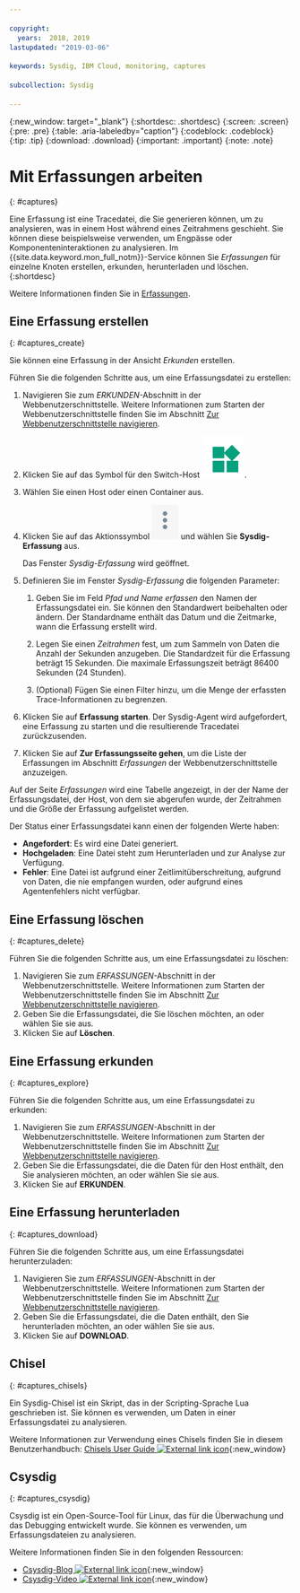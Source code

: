 ```yaml
---

copyright:
  years:  2018, 2019
lastupdated: "2019-03-06"

keywords: Sysdig, IBM Cloud, monitoring, captures

subcollection: Sysdig

---
```


{:new_window: target="_blank"}
{:shortdesc: .shortdesc}
{:screen: .screen}
{:pre: .pre}
{:table: .aria-labeledby="caption"}
{:codeblock: .codeblock}
{:tip: .tip}
{:download: .download}
{:important: .important}
{:note: .note}

# Mit Erfassungen arbeiten
{: #captures}

Eine Erfassung ist eine Tracedatei, die Sie generieren können, um zu analysieren, was in einem Host während eines Zeitrahmens geschieht. Sie können diese beispielsweise verwenden, um Engpässe oder Komponenteninteraktionen zu analysieren. Im {{site.data.keyword.mon_full_notm}}-Service können Sie *Erfassungen* für einzelne Knoten erstellen, erkunden, herunterladen und löschen. 
{:shortdesc}

Weitere Informationen finden Sie in [Erfassungen](/docs/services/Monitoring-with-Sysdig?topic=Sysdig-captures#captures).


## Eine Erfassung erstellen
{: #captures_create}

Sie können eine Erfassung in der Ansicht *Erkunden* erstellen.

Führen Sie die folgenden Schritte aus, um eine Erfassungsdatei zu erstellen:

1. Navigieren Sie zum *ERKUNDEN*-Abschnitt in der Webbenutzerschnittstelle. Weitere Informationen zum Starten der Webbenutzerschnittstelle finden Sie im Abschnitt [Zur Webbenutzerschnittstelle navigieren](/docs/services/Monitoring-with-Sysdig?topic=Sysdig-launch#launch).

2. Klicken Sie auf das Symbol für den Switch-Host ![Symbol für den Switch-Host](images/switch_hosts.png).

3. Wählen Sie einen Host oder einen Container aus.

4. Klicken Sie auf das Aktionssymbol ![Drei-Punkte-Symbol](images/actions.png) und wählen Sie **Sysdig-Erfassung** aus.

    Das Fenster *Sysdig-Erfassung* wird geöffnet.

5. Definieren Sie im Fenster *Sysdig-Erfassung* die folgenden Parameter:

    1. Geben Sie im Feld *Pfad und Name erfassen* den Namen der Erfassungsdatei ein. Sie können den Standardwert beibehalten oder ändern. Der Standardname enthält das Datum und die Zeitmarke, wann die Erfassung erstellt wird. 

    2. Legen Sie einen *Zeitrahmen* fest, um zum Sammeln von Daten die Anzahl der Sekunden anzugeben. Die Standardzeit für die Erfassung beträgt 15 Sekunden. Die maximale Erfassungszeit beträgt 86400 Sekunden (24 Stunden). 

    3. (Optional) Fügen Sie einen Filter hinzu, um die Menge der erfassten Trace-Informationen zu begrenzen. 

6. Klicken Sie auf **Erfassung starten**. Der Sysdig-Agent wird aufgefordert, eine Erfassung zu starten und die resultierende Tracedatei zurückzusenden. 

7. Klicken Sie auf **Zur Erfassungsseite gehen**, um die Liste der Erfassungen im Abschnitt *Erfassungen* der Webbenutzerschnittstelle anzuzeigen. 

Auf der Seite *Erfassungen* wird eine Tabelle angezeigt, in der der Name der Erfassungsdatei, der Host, von dem sie abgerufen wurde, der Zeitrahmen und die Größe der Erfassung aufgelistet werden. 

Der Status einer Erfassungsdatei kann einen der folgenden Werte haben:
* **Angefordert**: Es wird eine Datei generiert.
* **Hochgeladen**: Eine Datei steht zum Herunterladen und zur Analyse zur Verfügung.
* **Fehler**: Eine Datei ist aufgrund einer Zeitlimitüberschreitung, aufgrund von Daten, die nie empfangen wurden, oder aufgrund eines Agentenfehlers nicht verfügbar.



## Eine Erfassung löschen
{: #captures_delete}

Führen Sie die folgenden Schritte aus, um eine Erfassungsdatei zu löschen:

1. Navigieren Sie zum *ERFASSUNGEN*-Abschnitt in der Webbenutzerschnittstelle. Weitere Informationen zum Starten der Webbenutzerschnittstelle finden Sie im Abschnitt [Zur Webbenutzerschnittstelle navigieren](/docs/services/Monitoring-with-Sysdig?topic=Sysdig-launch#launch).
2. Geben Sie die Erfassungsdatei, die Sie löschen möchten, an oder wählen Sie sie aus.
3. Klicken Sie auf **Löschen**.



## Eine Erfassung erkunden
{: #captures_explore}

Führen Sie die folgenden Schritte aus, um eine Erfassungsdatei zu erkunden:

1. Navigieren Sie zum *ERFASSUNGEN*-Abschnitt in der Webbenutzerschnittstelle. Weitere Informationen zum Starten der Webbenutzerschnittstelle finden Sie im Abschnitt [Zur Webbenutzerschnittstelle navigieren](/docs/services/Monitoring-with-Sysdig?topic=Sysdig-launch#launch).
2. Geben Sie die Erfassungsdatei, die die Daten für den Host enthält, den Sie analysieren möchten, an oder wählen Sie sie aus.
3. Klicken Sie auf **ERKUNDEN**.



## Eine Erfassung herunterladen
{: #captures_download}

Führen Sie die folgenden Schritte aus, um eine Erfassungsdatei herunterzuladen:

1. Navigieren Sie zum *ERFASSUNGEN*-Abschnitt in der Webbenutzerschnittstelle. Weitere Informationen zum Starten der Webbenutzerschnittstelle finden Sie im Abschnitt [Zur Webbenutzerschnittstelle navigieren](/docs/services/Monitoring-with-Sysdig?topic=Sysdig-launch#launch).
2. Geben Sie die Erfassungsdatei, die die Daten enthält, den Sie herunterladen möchten, an oder wählen Sie sie aus.
3. Klicken Sie auf **DOWNLOAD**.


## Chisel
{: #captures_chisels}

Ein Sysdig-Chisel ist ein Skript, das in der Scripting-Sprache Lua geschrieben ist. Sie können es verwenden, um Daten in einer Erfassungsdatei zu analysieren. 

Weitere Informationen zur Verwendung eines Chisels finden Sie in diesem Benutzerhandbuch: [Chisels User Guide ![External link icon](../../icons/launch-glyph.svg "External link icon")](https://github.com/draios/sysdig/wiki/Chisels-User-Guide){:new_window}



## Csysdig
{: #captures_csysdig}

Csysdig ist ein Open-Source-Tool für Linux, das für die Überwachung und das Debugging entwickelt wurde. Sie können es verwenden, um Erfassungsdateien zu analysieren. 

Weitere Informationen finden Sie in den folgenden Ressourcen:
* [Csysdig-Blog ![External link icon](../../icons/launch-glyph.svg "External link icon")](https://sysdig.com/blog/csysdig-explained-visually/){:new_window}
* [Csysdig-Video ![External link icon](../../icons/launch-glyph.svg "External link icon")](https://www.youtube.com/watch?v=UJ4wVrbP-Q8){:new_window}


